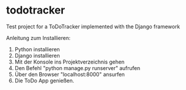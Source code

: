 # todotracker
Test project for a ToDoTracker implemented with the Django framework

Anleitung zum Installieren:

1. Python installieren
2. Django installieren
3. Mit der Konsole ins Projektverzeichnis gehen
4. Den Befehl "python manage.py runserver" aufrufen
5. Über den Browser "localhost:8000" ansurfen
6. Die ToDo App genießen.
